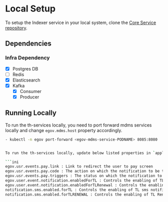 # Local Setup

To setup the Indexer service in your local system, clone the [Core Service repository](https://github.com/egovernments/core-services).

## Dependencies

### Infra Dependency

- [X] Postgres DB
- [ ] Redis
- [X] Elasticsearch
- [X] Kafka
  - [X] Consumer
  - [X] Producer

## Running Locally

To run the th-services locally, you need to port forward mdms services locally and change `egov.mdms.host` property accordingly.

```bash
- kubectl -n egov port-forward <egov-mdms-service-PODNAME> 8085:8080


To run the th-services locally, update below listed properties in `application.properties` prior to running the project:

```ini
egov.usr.events.pay.link : Link to redirect the user to pay screen
egov.usr.events.pay.code : The action on which the notification to be triggered
egov.usr.events.pay.triggers : The status on which the notification to be triggered
egov.user.event.notification.enabledForTL : Controls the enabling of TL system generated notifications
egov.user.event.notification.enabledForTLRenewal : Controls the enabling of TL Renewal system generated notifications
notification.sms.enabled.forTL : Controls the enabling of TL sms notifications
notification.sms.enabled.forTLRENEWAL : Controls the enabling of TL Renewal sms notifications

```
